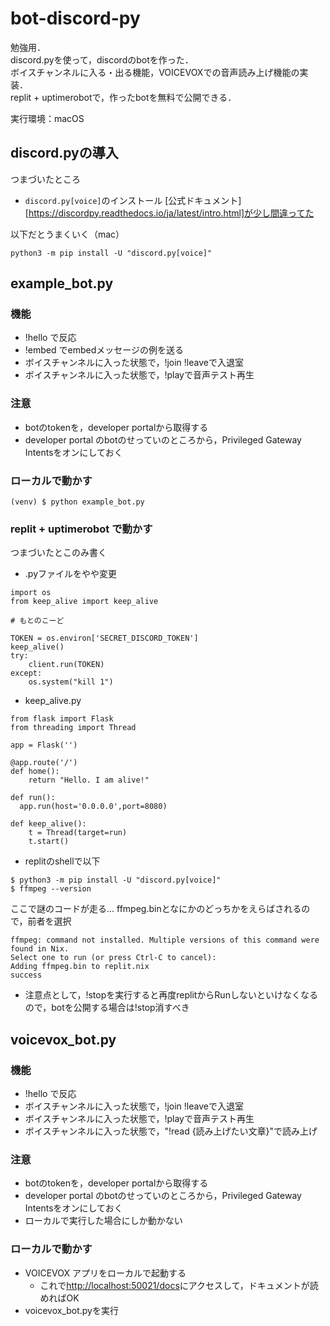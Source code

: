# bot-discord-py
勉強用．  
discord.pyを使って，discordのbotを作った． <br>
ボイスチャンネルに入る・出る機能，VOICEVOXでの音声読み上げ機能の実装．<br>
replit + uptimerobotで，作ったbotを無料で公開できる．

実行環境：macOS

## discord.pyの導入
つまづいたところ
* `discord.py[voice]`のインストール
[公式ドキュメント][https://discordpy.readthedocs.io/ja/latest/intro.html]が少し間違ってた

以下だとうまくいく（mac）
```
python3 -m pip install -U "discord.py[voice]"
```

## example_bot.py
### 機能
* !hello で反応
* !embed でembedメッセージの例を送る
* ボイスチャンネルに入った状態で，!join !leaveで入退室
* ボイスチャンネルに入った状態で，!playで音声テスト再生

### 注意
* botのtokenを，developer portalから取得する
* developer portal のbotのせっていのところから，Privileged Gateway Intentsをオンにしておく

### ローカルで動かす
```
(venv) $ python example_bot.py
```

### replit + uptimerobot で動かす
つまづいたとこのみ書く
* .pyファイルをやや変更
```
import os
from keep_alive import keep_alive

# もとのこーど

TOKEN = os.environ['SECRET_DISCORD_TOKEN']
keep_alive()
try:
    client.run(TOKEN)
except:
    os.system("kill 1")
```

* keep_alive.py
```
from flask import Flask
from threading import Thread

app = Flask('')

@app.route('/')
def home():
    return "Hello. I am alive!"

def run():
  app.run(host='0.0.0.0',port=8080)

def keep_alive():
    t = Thread(target=run)
    t.start()
```

* replitのshellで以下
```
$ python3 -m pip install -U "discord.py[voice]"
$ ffmpeg --version
```
ここで謎のコードが走る...
ffmpeg.binとなにかのどっちかをえらばされるので，前者を選択
```
ffmpeg: command not installed. Multiple versions of this command were found in Nix.
Select one to run (or press Ctrl-C to cancel):
Adding ffmpeg.bin to replit.nix
success
```

* 注意点として，!stopを実行すると再度replitからRunしないといけなくなるので，botを公開する場合は!stop消すべき

## voicevox_bot.py
### 機能
* !hello で反応
* ボイスチャンネルに入った状態で，!join !leaveで入退室
* ボイスチャンネルに入った状態で，!playで音声テスト再生
* ボイスチャンネルに入った状態で，"!read {読み上げたい文章}"で読み上げ

### 注意
* botのtokenを，developer portalから取得する
* developer portal のbotのせっていのところから，Privileged Gateway Intentsをオンにしておく
* ローカルで実行した場合にしか動かない

### ローカルで動かす
* VOICEVOX アプリをローカルで起動する
    * これで<http://localhost:50021/docs>にアクセスして，ドキュメントが読めればOK
* voicevox_bot.pyを実行
